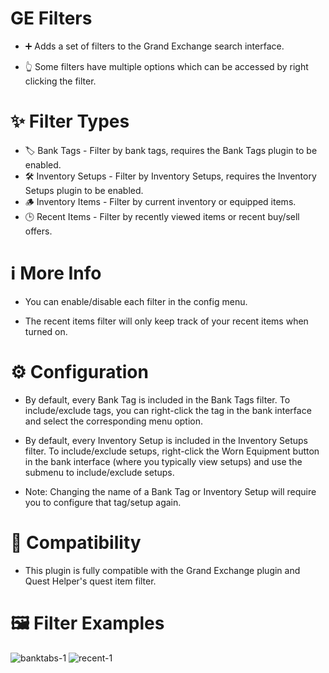 # GE Filters

* ➕ Adds a set of filters to the Grand Exchange search interface. 

* 👆 Some filters have multiple options which can be accessed by right clicking the filter.

# **✨ Filter Types**
* 🏷️ Bank Tags - Filter by bank tags, requires the Bank Tags plugin to be enabled.
* 🛠️ Inventory Setups - Filter by Inventory Setups, requires the Inventory Setups plugin to be enabled.
* 🪵 Inventory Items - Filter by current inventory or equipped items.
* 🕒 Recent Items - Filter by recently viewed items or recent buy/sell offers.

# **ℹ️ More Info**

* You can enable/disable each filter in the config menu.

* The recent items filter will only keep track of your recent items when turned on.

# **⚙️ Configuration**

* By default, every Bank Tag is included in the Bank Tags filter. To include/exclude tags, you can right-click the tag in the bank interface and select the corresponding menu option.

* By default, every Inventory Setup is included in the Inventory Setups filter. To include/exclude setups, right-click the Worn Equipment button in the bank interface (where you typically view setups) and use the submenu to include/exclude setups.

* Note: Changing the name of a Bank Tag or Inventory Setup will require you to configure that tag/setup again.


# **🔄 Compatibility**

* This plugin is fully compatible with the Grand Exchange plugin and Quest Helper's quest item filter.

# **🖼️ Filter Examples**

![banktabs-1](https://user-images.githubusercontent.com/109300410/184133374-8732ec19-32f6-4728-9250-f91186807a02.png)
![recent-1](https://user-images.githubusercontent.com/109300410/184133386-bf413f86-f4fe-499d-8f1d-bf1f45c1781a.png)
